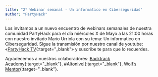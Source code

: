 ```yaml
---
title: "2° Webinar semanal - Un informatico en Ciberseguridad"
author: "PartyHack"
---
```



Los invitamos a un nuevo encuentro de webinars semanales de nuestra comunidad PartyHack para el día miércoles X de Mayo a las 21:00 horas con nuestro invitado Mario Urriola con su tema: Un informatico en Ciberseguridad. Sigue la transmisión por nuestro canal de youtube: «[PartyHack TV](https://www.youtube.com/channel/UCHLBYZ7Sv3jFCiBN3AgMUSA?sub_confirmation=1){:target="_blank"» y suscribe te para que lo recuerdes.

Agradecemos a nuestros colaboradores: [Backtrack Academy](https://www.linkedin.com/company/10327440/){:target="_blank"}, [#Altonivel](https://www.linkedin.com/feed/hashtag/?keywords=altonivel&highlightedUpdateUrns=urn%3Ali%3Aactivity%3A6675797473685987328){:target="_blank"}, [Wolf’s Mentor](https://www.linkedin.com/company/40707278/){:target="_blank"}.
